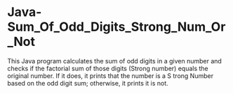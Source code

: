 # Java-Sum_Of_Odd_Digits_Strong_Num_Or_Not
This Java program calculates the sum of odd digits in a given number and checks if the factorial sum of those digits (Strong number) equals the original number. If it does, it prints that the number is a S
trong Number based on the odd digit sum; otherwise, it prints it is not.

